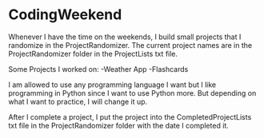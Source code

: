 # CodingWeekend
Whenever I have the time on the weekends, I build small projects that I randomize in the ProjectRandomizer. The current project names are in the ProjectRandomizer folder in the ProjectLists txt file.

Some Projects I worked on:
   -Weather App
   -Flashcards

I am allowed to use any programming language I want but I like programming in Python since I want to use Python more. But depending on what I want to practice, I will change it up.

After I complete a project, I put the project into the CompletedProjectLists txt file in the ProjectRandomizer folder with the date I completed it.
